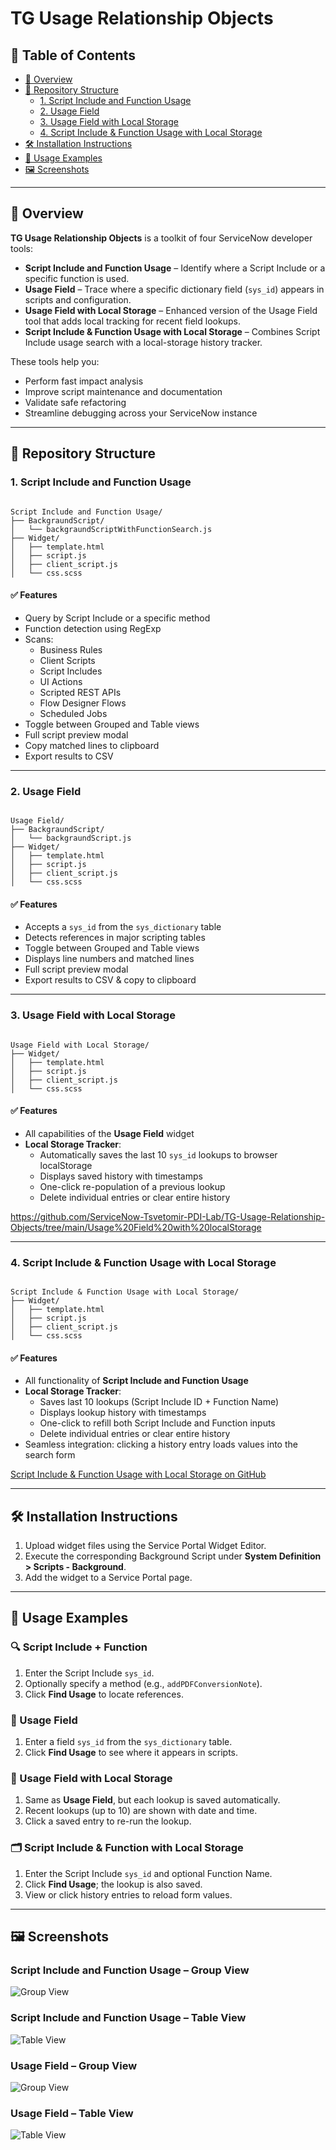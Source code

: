 # TG Usage Relationship Objects

## 📁 Table of Contents

- [📖 Overview](#overview)
- [📁 Repository Structure](#repository-structure)
  - [1. Script Include and Function Usage](#script-include-and-function-usage)
  - [2. Usage Field](#usage-field)
  - [3. Usage Field with Local Storage](#usage-field-with-local-storage)
  - [4. Script Include & Function Usage with Local Storage](#script-include--function-usage-with-local-storage)
- [🛠️ Installation Instructions](#installation-instructions)
- [🚀 Usage Examples](#usage-examples)
- [🖼️ Screenshots](#screenshots)

---

<a id="overview"></a>
## 📖 Overview

**TG Usage Relationship Objects** is a toolkit of four ServiceNow developer tools:

- **Script Include and Function Usage** – Identify where a Script Include or a specific function is used.  
- **Usage Field** – Trace where a specific dictionary field (`sys_id`) appears in scripts and configuration.  
- **Usage Field with Local Storage** – Enhanced version of the Usage Field tool that adds local tracking for recent field lookups.  
- **Script Include & Function Usage with Local Storage** – Combines Script Include usage search with a local-storage history tracker.

These tools help you:

- Perform fast impact analysis  
- Improve script maintenance and documentation  
- Validate safe refactoring  
- Streamline debugging across your ServiceNow instance  

---

<a id="repository-structure"></a>
## 📁 Repository Structure

<a id="script-include-and-function-usage"></a>
### 1. Script Include and Function Usage

```

Script Include and Function Usage/
├── BackgraundScript/
│   └── backgraundScriptWithFunctionSearch.js
├── Widget/
│   ├── template.html
│   ├── script.js
│   ├── client_script.js
│   └── css.scss

```

#### ✅ Features

- Query by Script Include or a specific method  
- Function detection using RegExp  
- Scans:
  - Business Rules  
  - Client Scripts  
  - Script Includes  
  - UI Actions  
  - Scripted REST APIs  
  - Flow Designer Flows  
  - Scheduled Jobs  
- Toggle between Grouped and Table views  
- Full script preview modal  
- Copy matched lines to clipboard  
- Export results to CSV  

---

<a id="usage-field"></a>
### 2. Usage Field

```

Usage Field/
├── BackgraundScript/
│   └── backgraundScript.js
├── Widget/
│   ├── template.html
│   ├── script.js
│   ├── client_script.js
│   └── css.scss

```

#### ✅ Features

- Accepts a `sys_id` from the `sys_dictionary` table  
- Detects references in major scripting tables  
- Toggle between Grouped and Table views  
- Displays line numbers and matched lines  
- Full script preview modal  
- Export results to CSV & copy to clipboard  

---

<a id="usage-field-with-local-storage"></a>
### 3. Usage Field with Local Storage

```

Usage Field with Local Storage/
├── Widget/
│   ├── template.html
│   ├── script.js
│   ├── client_script.js
│   └── css.scss

```

#### ✅ Features

- All capabilities of the **Usage Field** widget  
- **Local Storage Tracker**:
  - Automatically saves the last 10 `sys_id` lookups to browser localStorage  
  - Displays saved history with timestamps  
  - One-click re-population of a previous lookup  
  - Delete individual entries or clear entire history  

<https://github.com/ServiceNow-Tsvetomir-PDI-Lab/TG-Usage-Relationship-Objects/tree/main/Usage%20Field%20with%20localStorage>

---

<a id="script-include--function-usage-with-local-storage"></a>
### 4. Script Include & Function Usage with Local Storage

```

Script Include & Function Usage with Local Storage/
├── Widget/
│   ├── template.html
│   ├── script.js
│   ├── client_script.js
│   └── css.scss

```

#### ✅ Features

- All functionality of **Script Include and Function Usage**  
- **Local Storage Tracker**:
  - Saves last 10 lookups (Script Include ID + Function Name)  
  - Displays lookup history with timestamps  
  - One-click to refill both Script Include and Function inputs  
  - Delete individual entries or clear entire history  
- Seamless integration: clicking a history entry loads values into the search form  

[Script Include & Function Usage with Local Storage on GitHub](https://github.com/ServiceNow-Tsvetomir-PDI-Lab/TG-Usage-Relationship-Objects/tree/main/Script%20Include%20and%20Function%20Usage%20with%20localStorage)


---

<a id="installation-instructions"></a>
## 🛠️ Installation Instructions

1. Upload widget files using the Service Portal Widget Editor.  
2. Execute the corresponding Background Script under **System Definition > Scripts - Background**.  
3. Add the widget to a Service Portal page.  

---

<a id="usage-examples"></a>
## 🚀 Usage Examples

### 🔍 Script Include + Function

1. Enter the Script Include `sys_id`.  
2. Optionally specify a method (e.g., `addPDFConversionNote`).  
3. Click **Find Usage** to locate references.  

### 📘 Usage Field

1. Enter a field `sys_id` from the `sys_dictionary` table.  
2. Click **Find Usage** to see where it appears in scripts.  

### 💾 Usage Field with Local Storage

1. Same as **Usage Field**, but each lookup is saved automatically.  
2. Recent lookups (up to 10) are shown with date and time.  
3. Click a saved entry to re-run the lookup.  

### 🗂 Script Include & Function with Local Storage

1. Enter the Script Include `sys_id` and optional Function Name.  
2. Click **Find Usage**; the lookup is also saved.  
3. View or click history entries to reload form values.  

---

<a id="screenshots"></a>
## 🖼️ Screenshots

### Script Include and Function Usage – Group View  
![Group View](https://github.com/ServiceNow-Tsvetomir-PDI-Lab/TG-Usage-Relationship-Objects/raw/main/Images/Script%20Include%20and%20Function%20Usage%20Group%20Mode.png)

### Script Include and Function Usage – Table View  
![Table View](https://github.com/ServiceNow-Tsvetomir-PDI-Lab/TG-Usage-Relationship-Objects/raw/main/Images/Script%20Include%20and%20Function%20Usage%20Table%20Mode.png)

### Usage Field – Group View  
![Group View](https://github.com/ServiceNow-Tsvetomir-PDI-Lab/TG-Usage-Relationship-Objects/raw/main/Images/Usage%20Field%20Group%20Mode.png)

### Usage Field – Table View  
![Table View](https://github.com/ServiceNow-Tsvetomir-PDI-Lab/TG-Usage-Relationship-Objects/raw/main/Images/Usage%20Field%20Table%20Mode.png)
```
